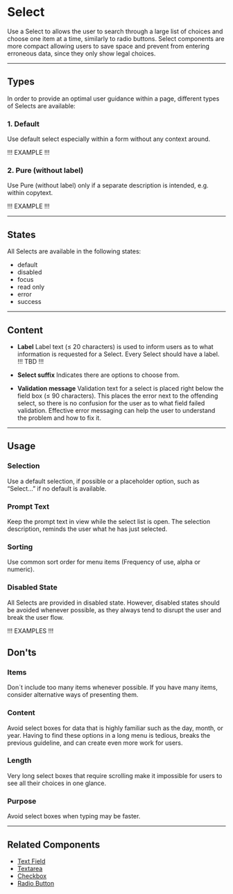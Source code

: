 # Select
 
Use a Select to allows the user to search through a large list of choices and choose one item at a time, similarly to radio buttons. 
Select components are more compact allowing users to save space and prevent from entering erroneous data, since they only show legal choices.
 
---

## Types
 
In order to provide an optimal user guidance within a page, different types of Selects are 
available:
 
### 1. Default 
 
Use default select especially within a form without any context around.
 
!!! EXAMPLE !!!

### 2. Pure (without label)
 
Use Pure (without label) only if a separate description is intended, e.g. within copytext.
 
!!! EXAMPLE !!!
 
---

## States
 
All Selects are available in the following states:

* default
* disabled
* focus
* read only
* error
* success

 
---
 
## Content

- **Label**
Label text (≤ 20 characters) is used to inform users as to what information is requested for a Select. Every Select should have a label. !!! TBD !!!

- **Select suffix**
Indicates there are options to choose from.

- **Validation message**
Validation text for a select is placed right below the field box (≤ 90 characters). This places the error next to the offending select, 
so there is no confusion for the user as to what field failed validation. Effective error messaging can help the user to understand the problem and how to fix it.

--- 
 
## Usage
 
### Selection
Use a default selection, if possible or a placeholder option, such as “Select…” if no default is available.
 
### Prompt Text
Keep the prompt text in view while the select list is open. The selection description, reminds the user what he has just selected.

### Sorting
Use common sort order for menu items (Frequency of use, alpha or numeric).

### Disabled State
All Selects are provided in disabled state. However, disabled states should be avoided whenever possible, as they always tend to disrupt the user and break the user flow.
 
!!! EXAMPLES !!!

## Don'ts
 
### Items
Don´t include too many items whenever possible. If you have many items, consider alternative ways of presenting them.

### Content
Avoid select boxes for data that is highly familiar such as the day, month, or year. Having to find these options in a long menu is tedious, breaks the previous guideline, and can create even more work for users.

### Length
Very long select boxes that require scrolling make it impossible for users to see all their choices in one glance.

### Purpose
Avoid select boxes when typing may be faster.

--- 
 
## Related Components

* [Text Field](#/web/components/form/text-field)
* [Textarea](#/web/components/form/textarea)
* [Checkbox](#/web/components/form/checkbox)
* [Radio Button](#/web/components/form/radio-button)